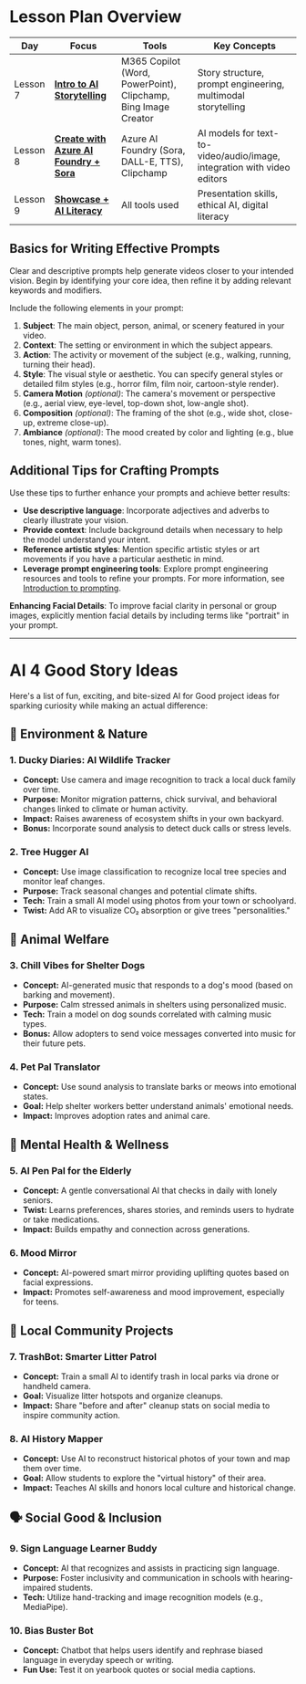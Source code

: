 # Lesson Plan Overview  
  
| Day      | Focus                                   | Tools                                                                 | Key Concepts                                                                                               |  
|----------|-----------------------------------------|----------------------------------------------------------------------|------------------------------------------------------------------------------------------------------------|  
| Lesson 7 | [**Intro to AI Storytelling**](lesson7/README.md)            | M365 Copilot (Word, PowerPoint), Clipchamp, Bing Image Creator       | Story structure, prompt engineering, multimodal storytelling                                              |  
| Lesson 8 | [**Create with Azure AI Foundry + Sora**](lesson8/README.md) | Azure AI Foundry (Sora, DALL-E, TTS), Clipchamp                      | AI models for text-to-video/audio/image, integration with video editors                                   |  
| Lesson 9 | [**Showcase + AI Literacy**](lesson9/README.md)              | All tools used                                                       | Presentation skills, ethical AI, digital literacy                                                          |  





## Basics for Writing Effective Prompts

Clear and descriptive prompts help generate videos closer to your intended vision. Begin by identifying your core idea, then refine it by adding relevant keywords and modifiers.

Include the following elements in your prompt:

1. **Subject**: The main object, person, animal, or scenery featured in your video.
2. **Context**: The setting or environment in which the subject appears.
3. **Action**: The activity or movement of the subject (e.g., walking, running, turning their head).
4. **Style**: The visual style or aesthetic. You can specify general styles or detailed film styles (e.g., horror film, film noir, cartoon-style render).
5. **Camera Motion** *(optional)*: The camera's movement or perspective (e.g., aerial view, eye-level, top-down shot, low-angle shot).
6. **Composition** *(optional)*: The framing of the shot (e.g., wide shot, close-up, extreme close-up).
7. **Ambiance** *(optional)*: The mood created by color and lighting (e.g., blue tones, night, warm tones).

## Additional Tips for Crafting Prompts

Use these tips to further enhance your prompts and achieve better results:

- **Use descriptive language**: Incorporate adjectives and adverbs to clearly illustrate your vision.
- **Provide context**: Include background details when necessary to help the model understand your intent.
- **Reference artistic styles**: Mention specific artistic styles or art movements if you have a particular aesthetic in mind.
- **Leverage prompt engineering tools**: Explore prompt engineering resources and tools to refine your prompts. For more information, see [Introduction to prompting](#).

**Enhancing Facial Details**: To improve facial clarity in personal or group images, explicitly mention facial details by including terms like "portrait" in your prompt.


----
# AI 4 Good Story Ideas <!-- {docsify-ignore-all} -->

Here's a list of fun, exciting, and bite-sized AI for Good project ideas for sparking curiosity while making an actual difference:

## 🐣 Environment & Nature

### 1. Ducky Diaries: AI Wildlife Tracker
- **Concept:** Use camera and image recognition to track a local duck family over time.
- **Purpose:** Monitor migration patterns, chick survival, and behavioral changes linked to climate or human activity.
- **Impact:** Raises awareness of ecosystem shifts in your own backyard.
- **Bonus:** Incorporate sound analysis to detect duck calls or stress levels.

### 2. Tree Hugger AI
- **Concept:** Use image classification to recognize local tree species and monitor leaf changes.
- **Purpose:** Track seasonal changes and potential climate shifts.
- **Tech:** Train a small AI model using photos from your town or schoolyard.
- **Twist:** Add AR to visualize CO₂ absorption or give trees "personalities."

## 🐶 Animal Welfare

### 3. Chill Vibes for Shelter Dogs
- **Concept:** AI-generated music that responds to a dog's mood (based on barking and movement).
- **Purpose:** Calm stressed animals in shelters using personalized music.
- **Tech:** Train a model on dog sounds correlated with calming music types.
- **Bonus:** Allow adopters to send voice messages converted into music for their future pets.

### 4. Pet Pal Translator
- **Concept:** Use sound analysis to translate barks or meows into emotional states.
- **Goal:** Help shelter workers better understand animals' emotional needs.
- **Impact:** Improves adoption rates and animal care.

## 🧠 Mental Health & Wellness

### 5. AI Pen Pal for the Elderly
- **Concept:** A gentle conversational AI that checks in daily with lonely seniors.
- **Twist:** Learns preferences, shares stories, and reminds users to hydrate or take medications.
- **Impact:** Builds empathy and connection across generations.

### 6. Mood Mirror
- **Concept:** AI-powered smart mirror providing uplifting quotes based on facial expressions.
- **Impact:** Promotes self-awareness and mood improvement, especially for teens.

## 🧽 Local Community Projects

### 7. TrashBot: Smarter Litter Patrol
- **Concept:** Train a small AI to identify trash in local parks via drone or handheld camera.
- **Goal:** Visualize litter hotspots and organize cleanups.
- **Impact:** Share "before and after" cleanup stats on social media to inspire community action.

### 8. AI History Mapper
- **Concept:** Use AI to reconstruct historical photos of your town and map them over time.
- **Goal:** Allow students to explore the "virtual history" of their area.
- **Impact:** Teaches AI skills and honors local culture and historical change.

## 🗣️ Social Good & Inclusion

### 9. Sign Language Learner Buddy
- **Concept:** AI that recognizes and assists in practicing sign language.
- **Purpose:** Foster inclusivity and communication in schools with hearing-impaired students.
- **Tech:** Utilize hand-tracking and image recognition models (e.g., MediaPipe).

### 10. Bias Buster Bot
- **Concept:** Chatbot that helps users identify and rephrase biased language in everyday speech or writing.
- **Fun Use:** Test it on yearbook quotes or social media captions.
